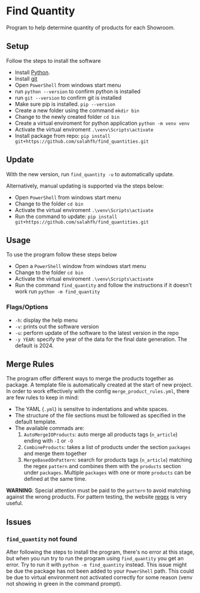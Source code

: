 # Find Quantity

Program to help determine quantity of products for each Showroom.

## Setup
Follow the steps to install the software
* Install [Python](https://www.python.org/downloads/).
* Install [git](https://git-scm.com/downloads)
* Open `PowerShell` from windows start menu
* run `python --version` to confirm python is installed
* run `git --version` to confirm git is installed
* Make sure pip is installed. `pip --version`
* Create a new folder using the command `mkdir bin`
* Change to the newly created folder `cd bin`
* Create a virtual enviroment for python application `python -m venv venv`
* Activate the virtual enviroment `.\venv\Scripts\activate` 
* Install package from repo: `pip install git+https://github.com/salahfh/find_quantities.git`


## Update
With the new version, run `find_quantity -u` to automatically update. 

Alternatively, manual updating is supported via the steps below:
* Open `PowerShell` from windows start menu
* Change to the folder `cd bin`
* Activate the virtual enviroment `.\venv\Scripts\activate`
* Run the command to update: `pip install git+https://github.com/salahfh/find_quantities.git`


## Usage
To use the program follow these steps below
* Open a `PowerShell` window from windows start menu
* Change to the folder `cd bin`
* Activate the virtual enviroment `.\venv\Scripts\activate`
* Run the command `find_quantity` and follow the instructions if it doesn't work run `python -m find_quantity`


### Flags/Options
* `-h`: display the help menu
* `-v`: prints out the software version
* `-u`: perform update of the software to the latest version in the repo
* `-y YEAR`: specify the year of the data for the final date generation. The default is 2024.


## Merge Rules
The program offer different ways to merge the products together as package. A template file is automatically 
created at the start of new project. In order to work effectively with the config `merge_product_rules.yml`,
there  are few rules to keep in mind: 
* The YAML (`.yml`) is sensitve to indentations and white spaces.
* The structure of the file sections must be followed as specified in the default template. 
* The available commads are: 
    1. `AutoMergeIOProducts`: auto merge all products tags (`n_article`) ending with `-I` or `-O` 
    2. `CombineProducts`: takes a list of products under the section `packages` and merge them together
    3. `MergeBasedOnPattern`: search for products tags (`n_article`) matching the regex `pattern` and
       combines them with the `products` section under `packages`. Multiple `packages` with one or 
        more `products` can be defined at the same time. 

**WARNING**: Special attention must be paid to the `pattern` to avoid matching against the wrong products. 
For pattern testing, the website [regex](https://regexr.com/) is very useful.



## Issues
### `find_quantity` not found
After following the steps to install the program, there's no error at this stage, but when you run try to run the program using `find_quantity` you get an error. Try to run it with `python -m find_quantity` instead. This issue might be due the package has not been added to your `PowerShell` path. This could be due to virtual environment not activated correctly for some reason (venv not showing in green in the command prompt). 


